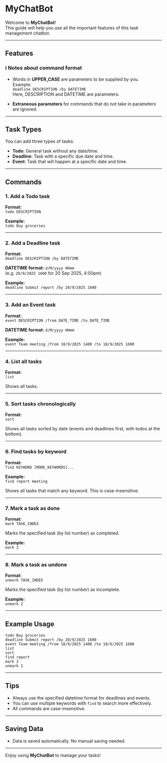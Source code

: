 # MyChatBot

Welcome to **MyChatBot**!  
This guide will help you use all the important features of this task management chatbot.

---

## Features

### :information_source: Notes about command format

- Words in **UPPER_CASE** are parameters to be supplied by you.  
  Example:  
  `deadline DESCRIPTION /by DATETIME`  
  Here, DESCRIPTION and DATETIME are parameters.

- **Extraneous parameters** for commands that do not take in parameters are ignored.

---

## Task Types

You can add three types of tasks:

- **Todo**: General task without any date/time.
- **Deadline**: Task with a specific due date and time.
- **Event**: Task that will happen at a specific date and time.

---

## Commands

### 1. Add a Todo task

**Format:**  
`todo DESCRIPTION`

**Example:**  
`todo Buy groceries`

---

### 2. Add a Deadline task

**Format:**  
`deadline DESCRIPTION /by DATETIME`

**DATETIME format:** `d/M/yyyy HHmm`  
(e.g. `20/9/2025 1600` for 20 Sep 2025, 4:00pm)

**Example:**  
`deadline Submit report /by 20/9/2025 1600`

---

### 3. Add an Event task

**Format:**  
`event DESCRIPTION /from DATE_TIME /to DATE_TIME`

**DATETIME format:** `d/M/yyyy HHmm`

**Example:**  
`event Team meeting /from 18/9/2025 1400 /to 18/9/2025 1600`

---

### 4. List all tasks

**Format:**  
`list`

Shows all tasks.

---

### 5. Sort tasks chronologically

**Format:**  
`sort`

Shows all tasks sorted by date (events and deadlines first, with todos at the bottom).

---

### 6. Find tasks by keyword

**Format:**  
`find KEYWORD [MORE_KEYWORDS]...`

**Example:**  
`find report meeting`

Shows all tasks that match any keyword. This is case-insensitive.

---

### 7. Mark a task as done

**Format:**  
`mark TASK_INDEX`

Marks the specified task (by list number) as completed.

**Example:**  
`mark 2`

---

### 8. Mark a task as undone

**Format:**  
`unmark TASK_INDEX`

Marks the specified task (by list number) as incomplete.

**Example:**  
`unmark 2`

---

## Example Usage

```
todo Buy groceries
deadline Submit report /by 20/9/2025 1600
event Team meeting /from 18/9/2025 1400 /to 18/9/2025 1600
list
sort
find report
mark 2 
unmark 2
```

---

## Tips

- Always use the specified datetime format for deadlines and events.
- You can use multiple keywords with `find` to search more effectively.
- All commands are case-insensitive.

---

## Saving Data

- Data is saved automatically. No manual saving needed.

---

Enjoy using **MyChatBot** to manage your tasks!
